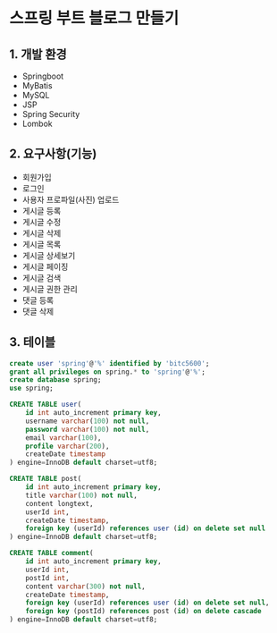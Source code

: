# 스프링 부트 블로그 만들기

## 1. 개발 환경
* Springboot
* MyBatis
* MySQL
* JSP
* Spring Security
* Lombok

## 2. 요구사항(기능)
* 회원가입
* 로그인
* 사용자 프로파일(사진) 업로드
* 게시글 등록
* 게시글 수정
* 게시글 삭제
* 게시글 목록
* 게시글 상세보기
* 게시글 페이징
* 게시글 검색
* 게시글 권한 관리
* 댓글 등록
* 댓글 삭제

## 3. 테이블
```sql
create user 'spring'@'%' identified by 'bitc5600'; 
grant all privileges on spring.* to 'spring'@'%';
create database spring;
use spring;
```
```sql
CREATE TABLE user(
    id int auto_increment primary key,
    username varchar(100) not null,
    password varchar(100) not null,
    email varchar(100),
    profile varchar(200),
    createDate timestamp
) engine=InnoDB default charset=utf8;
```
```sql
CREATE TABLE post(
    id int auto_increment primary key,
    title varchar(100) not null,
    content longtext,
    userId int,
    createDate timestamp,
    foreign key (userId) references user (id) on delete set null
) engine=InnoDB default charset=utf8;
```
```sql
CREATE TABLE comment(
    id int auto_increment primary key,
    userId int,
    postId int,
    content varchar(300) not null,
    createDate timestamp,
    foreign key (userId) references user (id) on delete set null,
    foreign key (postId) references post (id) on delete cascade
) engine=InnoDB default charset=utf8;
```